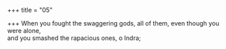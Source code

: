+++
title = "05"

+++
When you fought the swaggering gods, all of them, even though you  were alone,  
and you smashed the rapacious ones, o Indra;  